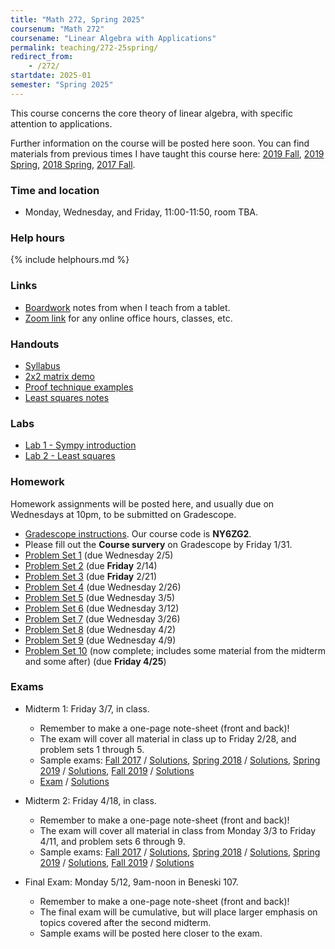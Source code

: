 ```yaml
---
title: "Math 272, Spring 2025"
coursenum: "Math 272"
coursename: "Linear Algebra with Applications"
permalink: teaching/272-25spring/
redirect_from:
    - /272/
startdate: 2025-01
semester: "Spring 2025"
---
```


This course concerns the core theory of linear algebra, with specific attention to applications.

Further information on the course will be posted here soon. You can find materials from previous times I have taught this course here: [2019 Fall](../272-19fall), [2019 Spring](../272-19spring), [2018 Spring](../272-18spring), [2017 Fall](../272-17fall).

### Time and location
* Monday, Wednesday, and Friday, 11:00-11:50, room TBA.

### Help hours

{% include helphours.md %}

### Links
*   [Boardwork](https://drive.google.com/file/d/1in3vvQIZrL3gfqfveDDXdsektbIb8FNH/view?usp=sharing) notes from when I teach from a tablet.
*   [Zoom link](https://amherstcollege.zoom.us/j/97816492611?pwd=VnFGcktXWTFXc2lTa2tXQVlkMU5Vdz09) for any online office hours, classes, etc.


### Handouts
*   [Syllabus](handouts/syllabus.pdf)
*   [2x2 matrix demo](https://colab.research.google.com/drive/1vUhw4zL71URIDh9fnqHGkKq9Z4txnuEi?usp=drive_link)
*   [Proof technique examples](https://npflueger.github.io/teaching/272-19fall/handouts/proofExamples.pdf)
*   [Least squares notes](https://npflueger.github.io/teaching/272-19fall/handouts/LeastSquares.pdf)

### Labs
*   [Lab 1 - Sympy introduction](https://colab.research.google.com/drive/1cju8YtXiPpQIC4feo2NG7AixIlvPO825?usp=sharing)
*   [Lab 2 - Least squares](https://colab.research.google.com/drive/18Jt9M3q5yCtBjBvDty5IBBt0HLr4PZoZ?usp=drive_link)

### Homework
Homework assignments will be posted here, and usually due on Wednesdays at 10pm, to be submitted on Gradescope.

* [Gradescope instructions](handouts/gsinfo.pdf). Our course code is **NY6ZG2**.
* Please fill out the **Course survery** on Gradescope by Friday 1/31.
* [Problem Set 1](psets/pset1.pdf) (due Wednesday 2/5)
* [Problem Set 2](psets/pset2.pdf) (due **Friday** 2/14)
* [Problem Set 3](psets/pset3.pdf) (due **Friday** 2/21)
* [Problem Set 4](psets/pset4.pdf) (due Wednesday 2/26)
* [Problem Set 5](psets/pset5.pdf) (due Wednesday 3/5)
* [Problem Set 6](psets/pset6.pdf) (due Wednesday 3/12)
* [Problem Set 7](psets/pset7.pdf) (due Wednesday 3/26)
* [Problem Set 8](psets/pset8.pdf) (due Wednesday 4/2)
* [Problem Set 9](psets/pset9.pdf) (due Wednesday 4/9)
* [Problem Set 10](psets/pset10.pdf) (now complete; includes some material from the midterm and some after) (due **Friday 4/25**)



### Exams

* Midterm 1: Friday 3/7, in class.
    * Remember to make a one-page note-sheet (front and back)!
    * The exam will cover all material in class up to Friday 2/28, and problem sets 1 through 5.
    * Sample exams: [Fall 2017](exams/midterm1-2017f-mod.pdf) / [Solutions](exams/midterm1-2017f-mod-soln.pdf), [Spring 2018](exams/midterm1-2018s-mod.pdf) / [Solutions](exams/midterm1-2018s-mod-soln.pdf), [Spring 2019](exams/midterm1-2019s.pdf) / [Solutions](exams/midterm1-2019s-soln.pdf), [Fall 2019](exams/midterm1-2019f.pdf) / [Solutions](exams/midterm1-2019f-soln.pdf)
    * [Exam](exams/midterm1compact.pdf) / [Solutions](https://drive.google.com/file/d/1DuAe0giIacSHyh_hgSS26_sg3TesPc_5/view?usp=sharing)

* Midterm 2: Friday 4/18, in class.
    * Remember to make a one-page note-sheet (front and back)!
    * The exam will cover all material in class from Monday 3/3 to Friday 4/11, and problem sets 6 through 9.
    * Sample exams: [Fall 2017](exams/midterm2-17f.pdf) / [Solutions](exams/midterm2-17f-soln.pdf), [Spring 2018](exams/midterm2-18s.pdf) / [Solutions](exams/midterm2-18s-soln.pdf), [Spring 2019](exams/midterm2-19s.pdf) / [Solutions](exams/midterm2-19s-soln.pdf), [Fall 2019](exams/midterm2-19f.pdf) / [Solutions](exams/midterm2-19f-soln.pdf)

* Final Exam: Monday 5/12, 9am-noon in Beneski 107.
    * Remember to make a one-page note-sheet (front and back)!
    * The final exam will be cumulative, but will place larger emphasis on topics covered after the second midterm.
    * Sample exams will be posted here closer to the exam.
